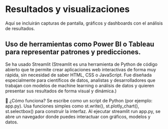 # Resultados y visualizaciones

Aquí se incluirán capturas de pantalla, gráficos y dashboards con el análisis de resultados.

Uso de herramientas como Power BI o Tableau para representar patrones y predicciones.
---

Se ha usado Streamlit (Streamlit es una herramienta de Python de código abierto que te permite crear aplicaciones web interactivas de forma muy rápida, sin necesidad de saber HTML, CSS o JavaScript.
Fue diseñada especialmente para científicos de datos, analistas y desarrolladores que trabajan con modelos de machine learning o análisis de datos y quieren presentar sus resultados de forma visual y dinámica.)

🔧 ¿Cómo funciona?
Se escribe como un script de Python (por ejemplo: app.py).
Usa funciones simples como st.write(), st.plotly_chart(), st.selectbox() para construir la interfaz.
Al ejecutar streamlit run app.py, se abre un navegador donde puedes interactuar con gráficos, modelos y datos.



